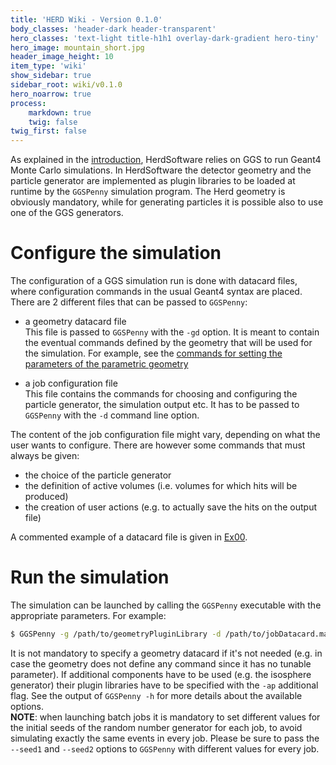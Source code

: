 ```yaml
---
title: 'HERD Wiki - Version 0.1.0'
body_classes: 'header-dark header-transparent'
hero_classes: 'text-light title-h1h1 overlay-dark-gradient hero-tiny'
hero_image: mountain_short.jpg
header_image_height: 10
item_type: 'wiki'
show_sidebar: true
sidebar_root: wiki/v0.1.0
hero_noarrow: true
process:
    markdown: true
    twig: false
twig_first: false
---
```


As explained in the [introduction](Introduction.md), HerdSoftware relies on GGS to run Geant4 Monte Carlo simulations. In HerdSoftware the detector geometry and the particle generator are implemented as plugin libraries to be loaded at runtime by the `GGSPenny` simulation program. The Herd geometry is obviously mandatory, while for generating particles it is possible also to use one of the GGS generators.

# Configure the simulation
The configuration of a GGS simulation run is done with datacard files, where configuration commands in the usual Geant4 syntax are placed. There are 2 different files that can be passed to `GGSPenny`:
* a geometry datacard file  
  This file is passed to `GGSPenny` with the `-gd` option. It is meant to contain the eventual commands defined by the geometry that will be used for the simulation. For example, see the [commands for setting the parameters of the parametric geometry](Detector-geometry:-parametric.md#parameters)

* a job configuration file  
  This file contains the commands for choosing and configuring the particle generator, the simulation output etc. It has to be passed to `GGSPenny` with the `-d` command line option.

The content of the job configuration file might vary, depending on what the user wants to configure. There are however some commands that must always be given:
* the choice of the particle generator
* the definition of active volumes (i.e. volumes for which hits will be produced)
* the creation of user actions (e.g. to actually save the hits on the output file)

A commented example of a datacard file is given in [Ex00](Examples/Ex00:-produce-MC.md).

# Run the simulation
The simulation can be launched by calling the `GGSPenny` executable with the appropriate parameters. For example:

```bash
$ GGSPenny -g /path/to/geometryPluginLibrary -d /path/to/jobDatacard.mac -gd /path/to/geometryDatacard.mac -ro outputFile.root
```
It is not mandatory to specify a geometry datacard if it's not needed (e.g. in case the geometry does not define any command since it has no tunable parameter). If additional components have to be used (e.g. the isosphere generator) their plugin libraries have to be specified with the `-ap` additional flag. See the output of `GGSPenny -h` for more details about the available options.  
**NOTE**: when launching batch jobs it is mandatory to set different values for the initial seeds of the random number generator for each job, to avoid simulating exactly the same events in every job. Please be sure to pass the `--seed1` and `--seed2` options to `GGSPenny` with different values for every job.

